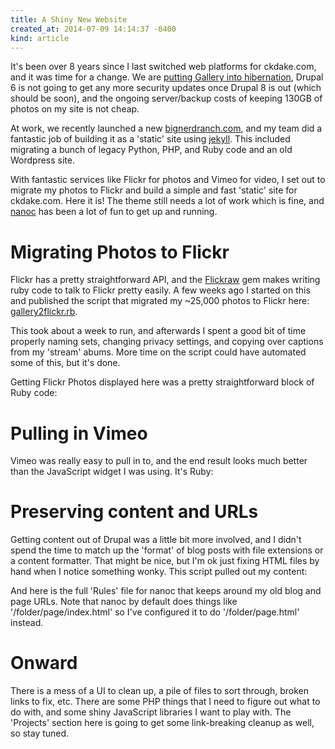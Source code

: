 ```yaml
---
title: A Shiny New Website
created_at: 2014-07-09 14:14:37 -0400
kind: article
---
```


It's been over 8 years since I last switched web platforms for ckdake.com, and it was time for a change. We are <a href="http://galleryproject.org/time-to-hibernate">putting Gallery into hibernation</a>, Drupal 6 is not going to get any more security updates once Drupal 8 is out (which should be soon), and the ongoing server/backup costs of keeping 130GB of photos on my site is not cheap.

At work, we recently launched a new <a href="http://www.bignerdranch.com/">bignerdranch.com</a>, and my team did a fantastic job of building it as a 'static' site using <a href="http://jekyllrb.com">jekyll</a>. This included migrating a bunch of legacy Python, PHP, and Ruby code and an old Wordpress site.

With fantastic services like Flickr for photos and Vimeo for video, I set out to migrate my photos to Flickr and build a simple and fast 'static' site for ckdake.com. Here it is! The theme still needs a lot of work which is fine, and <a href="http://nanoc.ws">nanoc</a> has been a lot of fun to get up and running.

# Migrating Photos to Flickr

Flickr has a pretty straightforward API, and the <a href="https://github.com/hanklords/flickraw">Flickraw</a> gem makes writing ruby code to talk to Flickr pretty easily. A few weeks ago I started on this and published the script that migrated my ~25,000 photos to Flickr here: <a href="https://gist.github.com/ckdake/612bdaa1a8333ac37b17">gallery2flickr.rb</a>.

This took about a week to run, and afterwards I spent a good bit of time properly naming sets, changing privacy settings, and copying over captions from my 'stream' abums. More time on the script could have automated some of this, but it's done.

Getting Flickr Photos displayed here was a pretty straightforward block of Ruby code:

<script src="https://gist.github.com/ckdake/37562c058673e74d5874.js?file=flickr.rb"></script>

# Pulling in Vimeo

Vimeo was really easy to pull in to, and the end result looks much better than the JavaScript widget I was using. It's Ruby:

<script src="https://gist.github.com/ckdake/37562c058673e74d5874.js?file=vimeo.rb"></script>

# Preserving content and URLs

Getting content out of Drupal was a little bit more involved, and I didn't spend the time to match up the 'format' of blog posts with file extensions or a content formatter. That might be nice, but I'm ok just fixing HTML files by hand when I notice something wonky. This script pulled out my content:

<script src="https://gist.github.com/ckdake/37562c058673e74d5874.js?file=drupal-to-text.php"></script>

And here is the full 'Rules' file for nanoc that keeps around my old blog and page URLs. Note that nanoc by default does things like '/folder/page/index.html' so I've configured it to do '/folder/page.html' instead.

<script src="https://gist.github.com/ckdake/37562c058673e74d5874.js?file=Rules.rb"></script>

# Onward

There is a mess of a UI to clean up, a pile of files to sort through, broken links to fix, etc. There are some PHP things that I need to figure out what to do with, and some shiny JavaScript libraries I want to play with. The 'Projects' section here is going to get some link-breaking cleanup as well, so stay tuned.
